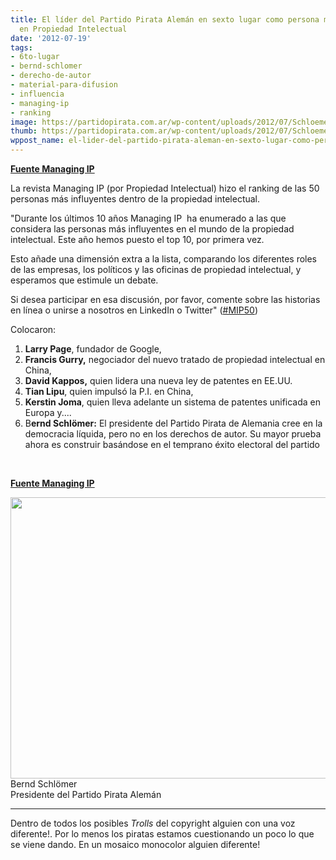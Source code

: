 ```yaml
---
title: El líder del Partido Pirata Alemán en sexto lugar como persona más influyente
  en Propiedad Intelectual
date: '2012-07-19'
tags:
- 6to-lugar
- bernd-schlomer
- derecho-de-autor
- material-para-difusion
- influencia
- managing-ip
- ranking
image: https://partidopirata.com.ar/wp-content/uploads/2012/07/Schloemer_Bernd2.jpg
thumb: https://partidopirata.com.ar/wp-content/uploads/2012/07/Schloemer_Bernd2-150x150.jpg
wppost_name: el-lider-del-partido-pirata-aleman-en-sexto-lugar-como-persona-mas-influyente-en-propiedad-intelectual
---
```


<strong><a href="http://www.managingip.com/Article/3062449/The-50-most-influential-people-in-IP.html" target="_blank">Fuente Managing IP</a></strong>

La revista Managing IP (por Propiedad Intelectual) hizo el ranking de las 50 personas más influyentes dentro de la propiedad intelectual.

"Durante los últimos 10 años Managing IP  ha enumerado a las que considera las personas más influyentes en el mundo de la propiedad intelectual. Este año hemos puesto el top 10, por primera vez.

Esto añade una dimensión extra a la lista, comparando los diferentes roles de las empresas, los políticos y las oficinas de propiedad intelectual, y esperamos que estimule un debate.

Si desea participar en esa discusión, por favor, comente sobre las historias en línea o unirse a nosotros en LinkedIn o Twitter" (<a href="http://twitter.com/#%21/search/%23mip50?q=%23mip50" target="_blank">#MIP50</a>)

Colocaron:
<ol>
	<li><strong> Larry Page</strong>, fundador de Google,</li>
	<li><strong>Francis Gurry,</strong> negociador del nuevo tratado de propiedad intelectual en China,</li>
	<li><strong>David Kappos,</strong> quien lidera una nueva ley de patentes en EE.UU.</li>
	<li><strong>Tian Lipu</strong>, quien impulsó la P.I. en China,</li>
	<li><strong>Kerstin Joma</strong>, quien lleva adelante un sistema de patentes unificada en Europa y....</li>
	<li>B<strong>ernd Schlömer:</strong> El presidente del Partido Pirata de Alemania cree en la democracia líquida, pero no en los derechos de autor. Su mayor prueba ahora es construir basándose en el temprano éxito electoral del partido</li>
</ol>
&nbsp;

<strong><a href="http://www.managingip.com/Article/3062449/The-50-most-influential-people-in-IP.html" target="_blank">Fuente Managing IP</a></strong>

<a href="https://partidopirata.com.ar/wp-content/uploads/2012/07/Schloemer_Bernd2.jpg"><img class="size-full wp-image-5376" title="Schloemer_Bernd2" src="https://partidopirata.com.ar/wp-content/uploads/2012/07/Schloemer_Bernd2.jpg" alt="" width="620" height="450" /></a> Bernd Schlömer<br />Presidente del Partido Pirata Alemán


<hr />

Dentro de todos los posibles <em>Trolls</em> del copyright alguien con una voz diferente!. Por lo menos los piratas estamos cuestionando un poco lo que se viene dando. En un mosaico monocolor alguien diferente!
